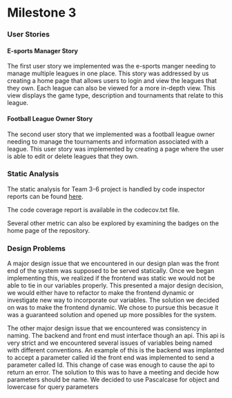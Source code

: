 # Milestone 3

### User Stories

#### E-sports Manager Story

The first user story we implemented was the e-sports manger needing to manage multiple leagues in one place. 
This story was addressed by us creating a home page that allows users to login and view the leagues that they own.
Each league can also be viewed for a more in-depth view. This view displays the game type, description 
and tournaments that relate to this league. 

#### Football League Owner Story

The second user story that we implemented was a football league owner needing to manage the tournaments
and information associated with a league. This user story was implemented by creating a page where the user is 
able to edit or delete leagues that they own. 



### Static Analysis 

The static analysis for Team 3-6 project is handled by code inspector reports can be found [here](https://www.code-inspector.com/project/preferences/658). 

The code coverage report is available in the codecov.txt file.

Several other metric can also be explored by examining the badges on the home page of the repository.
### Design Problems

A major design issue that we encountered  in our design plan was the front end of the system was supposed to be served statically.
Once we began implementing this, we realized if the frontend was static we would not be able to tie in our variables properly.
This presented a major design decision, we would either have to refactor to make the frontend dynamic or investigate new way 
to incorporate our variables. The solution we decided on was to make the frontend dynamic. We chose to pursue this becasue 
it was a guaranteed solution and opened up more possibles for the system.

The other major design issue that we encountered was consistency in naming. The backend and front end must interface 
though an api. This api is very strict and we encountered several issues of variables being named with different conventions. 
An example of this is the backend was implanted to accept a parameter called id the front end was implemented to send 
a parameter called Id. This change of case was enough to cause the api to return an error. The solution to this was to have 
a meeting and decide how parameters should be name. We decided to use Pascalcase for object and lowercase for query parameters


